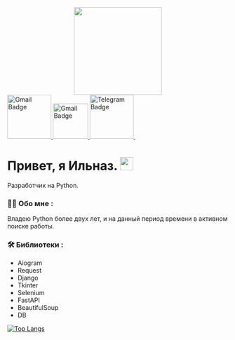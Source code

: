 <div id="header" align="center">
  <img src="https://media2.giphy.com/media/s63Jzew1dfO3j6nndV/giphy.gif?cid=ecf05e47adlnfhkofbt813g0b5k4pdfj06pp0m3wo07n05jn&ep=v1_gifs_related&rid=giphy.gif&ct=s" width="200"/>
</div>


<a href="https://www.linkedin.com/in/ilnaz-ganiev/">
  <img src="https://img.shields.io/badge/LinkedIn-0077B5?style=for-the-badge&logo=linkedin&logoColor=white" alt="Gmail Badge" width="100"/>
</a>
<a href="mailto:ilnaz.gan@gmail.com">
  <img src="https://img.shields.io/badge/Gmail-D14836?style=for-the-badge&logo=gmail&logoColor=white" alt="Gmail Badge" width="80"/>
</a>
<a href="https://t.me/innar0">
  <img src="https://img.shields.io/badge/Telegram-2CA5E0?style=flat-squeare&logo=telegram&logoColor=white" alt="Telegram Badge" width="100"/>
</a>
<img src="https://komarev.com/ghpvc/?username=gInnaro&style=flat-square&color=blue" alt=""/>
<h1>
  Привет, я Ильназ.
  <img src="https://media.giphy.com/media/hvRJCLFzcasrR4ia7z/giphy.gif" width="30px" aria-hidden="true"/>
</h1>
Разработчик на Python.

### :woman_technologist: Обо мне :

Владею Python более двух лет, и на данный период времени в активном поиске работы.

### :hammer_and_wrench: Библиотеки :
<ul>
  <li>Aiogram</li>
  <li>Request</li>
  <li>Django</li>
  <li>Tkinter</li>
  <li>Selenium</li>
  <li>FastAPI</li>
  <li>BeautifulSoup</li>
  <li>DB</li>
</ul>

[![Top Langs](https://github-readme-stats.vercel.app/api/top-langs/?username=gInnaro&layout=compact&theme=vision-friendly-dark)](https://github.com/anuraghazra/github-readme-stats)

